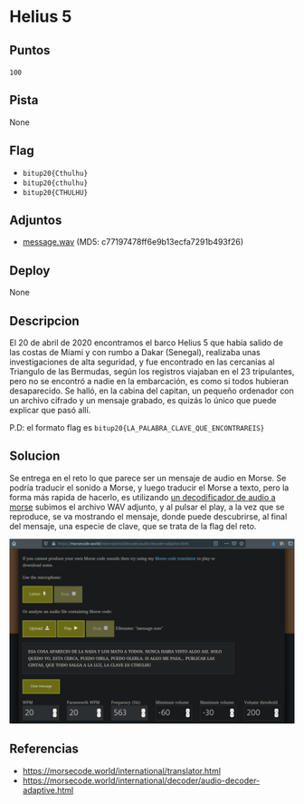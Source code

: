 # Helius 5

## Puntos

`100`

## Pista

None

## Flag

* `bitup20{Cthulhu}`
* `bitup20{cthulhu}`
* `bitup20{CTHULHU}`

## Adjuntos

* [message.wav](files/message.wav) (MD5: c77197478ff6e9b13ecfa7291b493f26)

## Deploy

None

## Descripcion

El 20 de abril de 2020 encontramos el barco Helius 5 que había salido de las costas de Miami y con rumbo a Dakar (Senegal), realizaba unas investigaciones de alta seguridad, y fue encontrado en las cercanias al Triangulo de las Bermudas, según los registros viajaban en el 23 tripulantes, pero no se encontró a nadie en la embarcación, es como si todos hubieran desaparecido. Se halló, en la cabina del capitan, un pequeño ordenador con un archivo cifrado y un mensaje grabado, es quizás lo único que puede explicar que pasó allí.

P.D: el formato flag es `bitup20{LA_PALABRA_CLAVE_QUE_ENCONTRAREIS}`

## Solucion

Se entrega en el reto lo que parece ser un mensaje de audio en Morse. Se podría traducir el sonido a Morse, y luego traducir el Morse a texto, pero la forma más rapida de hacerlo, es utilizando [un decodificador de audio a morse](https://morsecode.world/international/decoder/audio-decoder-adaptive.html) subimos el archivo WAV adjunto, y al pulsar el play, a la vez que se reproduce, se va mostrando el mensaje, donde puede descubrirse, al final del mensaje, una especie de clave, que se trata de la flag del reto.

![Mensaje Morse Decodificado](capturas/plain-text-message.png)


## Referencias

* https://morsecode.world/international/translator.html
* https://morsecode.world/international/decoder/audio-decoder-adaptive.html
